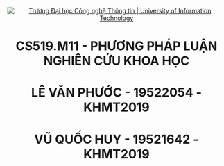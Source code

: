 <!-- Banner -->
<p align="center">
  <a href="https://www.uit.edu.vn/" title="Trường Đại học Công nghệ Thông tin" style="border: none;">
    <img src="https://i.imgur.com/WmMnSRt.png" alt="Trường Đại học Công nghệ Thông tin | University of Information Technology">
  </a>
</p>
<!-- Title -->
<h1 align="center"><b>CS519.M11 - PHƯƠNG PHÁP LUẬN NGHIÊN CỨU KHOA HỌC</b></h1>
<h1 align="center"><b>LÊ VĂN PHƯỚC - 19522054 - KHMT2019</b></h1>
<h1 align="center"><b>VŨ QUỐC HUY - 19521642 - KHMT2019</b></h1>

